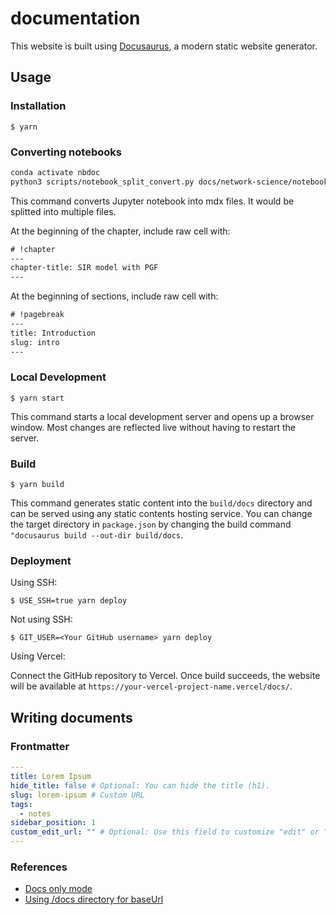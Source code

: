 # documentation

This website is built using [Docusaurus](https://docusaurus.io/), a modern static website generator.

## Usage

### Installation

```
$ yarn
```

### Converting notebooks
```sh
conda activate nbdoc
python3 scripts/notebook_split_convert.py docs/network-science/notebook.ipynb .
```
This command converts Jupyter notebook into mdx files. It would be splitted into multiple files.

At the beginning of the chapter, include raw cell with:
```txt
# !chapter
---
chapter-title: SIR model with PGF
---
```

At the beginning of sections, include raw cell with:
```txt
# !pagebreak
---
title: Introduction
slug: intro
---
```

### Local Development
```
$ yarn start
```

This command starts a local development server and opens up a browser window. Most changes are reflected live without having to restart the server.

### Build

```
$ yarn build
```

This command generates static content into the `build/docs` directory and can be served using any static contents hosting service. You can change the target directory in `package.json` by changing the build command `"docusaurus build --out-dir build/docs`.

### Deployment

Using SSH:

```
$ USE_SSH=true yarn deploy
```

Not using SSH:

```
$ GIT_USER=<Your GitHub username> yarn deploy
```

Using Vercel:

Connect the GitHub repository to Vercel. Once build succeeds, the website will be available at `https://your-vercel-project-name.vercel/docs/`.


## Writing documents

### Frontmatter
```yaml
---
title: Lorem Ipsum
hide_title: false # Optional: You can hide the title (h1).
slug: lorem-ipsum # Custom URL
tags:
  - notes
sidebar_position: 1
custom_edit_url: "" # Optional: Use this field to customize "edit" or "view source" link. Set empty value to hide.
---
```

### References
- [Docs only mode](https://docusaurus.io/docs/docs-introduction#docs-only-mode)
- [Using /docs directory for baseUrl](https://github.com/facebook/docusaurus/issues/6294)
